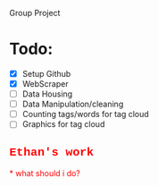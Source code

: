 Group Project

<h1>Todo:</h1>

- [x] Setup Github
- [x] WebScraper
- [ ] Data Housing
- [ ] Data Manipulation/cleaning
- [ ] Counting tags/words for tag cloud
- [ ] Graphics for tag cloud

<h2 style="color:red;font-family:courier">Ethan's work</h2>
<p style="color:red"> * what should i do?</p>

